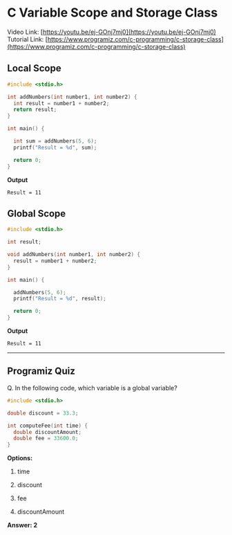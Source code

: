 # C Variable Scope and Storage Class
Video Link: [https://youtu.be/ej-GOnj7mj0](https://youtu.be/ej-GOnj7mj0)  
Tutorial Link: [https://www.programiz.com/c-programming/c-storage-class](https://www.programiz.com/c-programming/c-storage-class)

## Local Scope
```c
#include <stdio.h>

int addNumbers(int number1, int number2) {
  int result = number1 + number2;
  return result;
}

int main() {

  int sum = addNumbers(5, 6);
  printf("Result = %d", sum);

  return 0;
}

```

**Output**
```
Result = 11
```

## Global Scope

```c
#include <stdio.h>

int result;

void addNumbers(int number1, int number2) {
  result = number1 + number2;
}

int main() {

  addNumbers(5, 6);
  printf("Result = %d", result);

  return 0;
}

```
**Output**
```
Result = 11
```

---

## Programiz Quiz

Q.  In the following code, which variable is a global variable?
```c
#include <stdio.h>

double discount = 33.3;

int computeFee(int time) {
  double discountAmount;
  double fee = 33600.0;
}

```

**Options:**
1. time 

1. discount

1. fee

1. discountAmount

**Answer: 2**